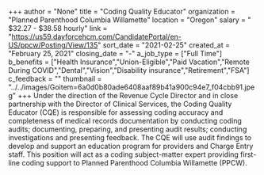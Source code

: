 +++
author = "None"
title = "Coding Quality Educator"
organization = "Planned Parenthood Columbia Willamette"
location = "Oregon"
salary = " $32.27 - $38.58 hourly"
link = "https://us59.dayforcehcm.com/CandidatePortal/en-US/ppcw/Posting/View/135"
sort_date = "2021-02-25"
created_at = "February 25, 2021"
closing_date = "-"
a_job_type = ["Full Time"]
b_benefits = ["Health Insurance","Union-Eligible","Paid Vacation","Remote During COVID","Dental","Vision","Disability insurance","Retirement","FSA"]
c_feedback = ""
thumbnail = "../../images/Goitem=6a0d0b80ade6408aaf89b41a900c94e7_f04cbb91.jpeg"
+++
Under the direction of the Revenue Cycle Director and in close partnership with the Director of Clinical Services, the Coding Quality Educator (CQE) is responsible for assessing coding accuracy and completeness of medical records documentation by conducting coding audits; documenting, preparing, and presenting audit results; conducting investigations and presenting feedback. The CQE will use audit findings to develop and support an education program for providers and Charge Entry staff. This position will act as a coding subject-matter expert providing first-line coding support to Planned Parenthood Columbia Willamette (PPCW).